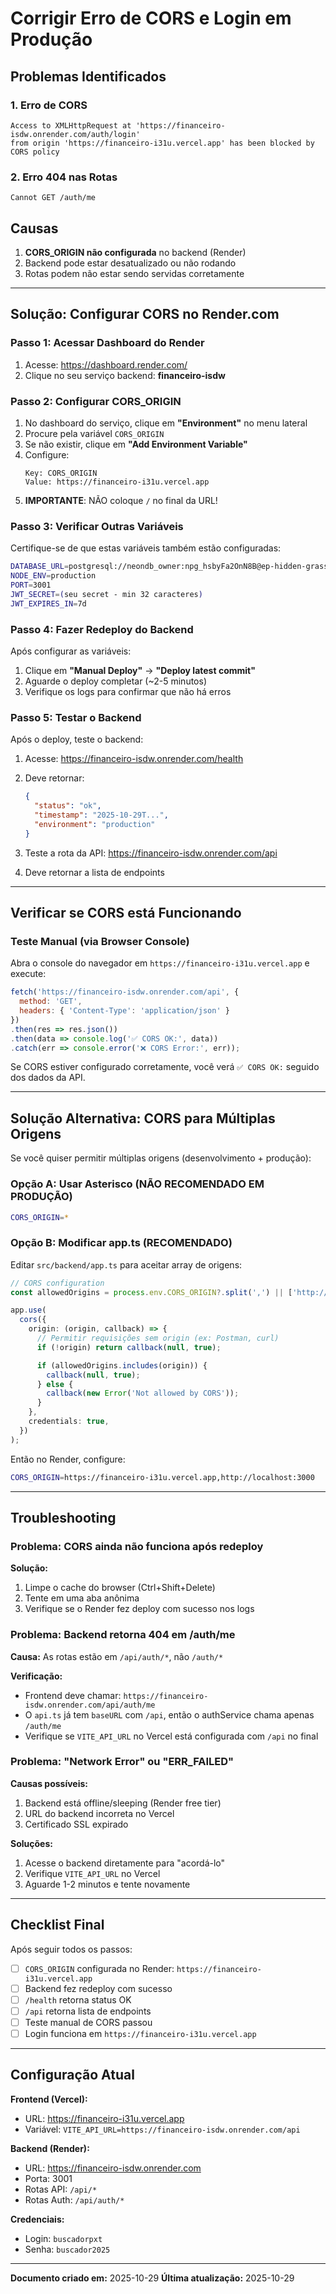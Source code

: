 # Corrigir Erro de CORS e Login em Produção

## Problemas Identificados

### 1. Erro de CORS
```
Access to XMLHttpRequest at 'https://financeiro-isdw.onrender.com/auth/login'
from origin 'https://financeiro-i31u.vercel.app' has been blocked by CORS policy
```

### 2. Erro 404 nas Rotas
```
Cannot GET /auth/me
```

## Causas

1. **CORS_ORIGIN não configurada** no backend (Render)
2. Backend pode estar desatualizado ou não rodando
3. Rotas podem não estar sendo servidas corretamente

---

## Solução: Configurar CORS no Render.com

### Passo 1: Acessar Dashboard do Render

1. Acesse: https://dashboard.render.com/
2. Clique no seu serviço backend: **financeiro-isdw**

### Passo 2: Configurar CORS_ORIGIN

1. No dashboard do serviço, clique em **"Environment"** no menu lateral
2. Procure pela variável `CORS_ORIGIN`
3. Se não existir, clique em **"Add Environment Variable"**
4. Configure:
   ```
   Key: CORS_ORIGIN
   Value: https://financeiro-i31u.vercel.app
   ```
5. **IMPORTANTE**: NÃO coloque `/` no final da URL!

### Passo 3: Verificar Outras Variáveis

Certifique-se de que estas variáveis também estão configuradas:

```bash
DATABASE_URL=postgresql://neondb_owner:npg_hsbyFa2OnN8B@ep-hidden-grass-acrx4hwf-pooler.sa-east-1.aws.neon.tech/neondb?sslmode=require
NODE_ENV=production
PORT=3001
JWT_SECRET=(seu secret - min 32 caracteres)
JWT_EXPIRES_IN=7d
```

### Passo 4: Fazer Redeploy do Backend

Após configurar as variáveis:

1. Clique em **"Manual Deploy"** → **"Deploy latest commit"**
2. Aguarde o deploy completar (~2-5 minutos)
3. Verifique os logs para confirmar que não há erros

### Passo 5: Testar o Backend

Após o deploy, teste o backend:

1. Acesse: https://financeiro-isdw.onrender.com/health
2. Deve retornar:
   ```json
   {
     "status": "ok",
     "timestamp": "2025-10-29T...",
     "environment": "production"
   }
   ```

3. Teste a rota da API: https://financeiro-isdw.onrender.com/api
4. Deve retornar a lista de endpoints

---

## Verificar se CORS está Funcionando

### Teste Manual (via Browser Console)

Abra o console do navegador em `https://financeiro-i31u.vercel.app` e execute:

```javascript
fetch('https://financeiro-isdw.onrender.com/api', {
  method: 'GET',
  headers: { 'Content-Type': 'application/json' }
})
.then(res => res.json())
.then(data => console.log('✅ CORS OK:', data))
.catch(err => console.error('❌ CORS Error:', err));
```

Se CORS estiver configurado corretamente, você verá `✅ CORS OK:` seguido dos dados da API.

---

## Solução Alternativa: CORS para Múltiplas Origens

Se você quiser permitir múltiplas origens (desenvolvimento + produção):

### Opção A: Usar Asterisco (NÃO RECOMENDADO EM PRODUÇÃO)
```bash
CORS_ORIGIN=*
```

### Opção B: Modificar app.ts (RECOMENDADO)

Editar `src/backend/app.ts` para aceitar array de origens:

```typescript
// CORS configuration
const allowedOrigins = process.env.CORS_ORIGIN?.split(',') || ['http://localhost:3000'];

app.use(
  cors({
    origin: (origin, callback) => {
      // Permitir requisições sem origin (ex: Postman, curl)
      if (!origin) return callback(null, true);

      if (allowedOrigins.includes(origin)) {
        callback(null, true);
      } else {
        callback(new Error('Not allowed by CORS'));
      }
    },
    credentials: true,
  })
);
```

Então no Render, configure:
```bash
CORS_ORIGIN=https://financeiro-i31u.vercel.app,http://localhost:3000
```

---

## Troubleshooting

### Problema: CORS ainda não funciona após redeploy

**Solução:**
1. Limpe o cache do browser (Ctrl+Shift+Delete)
2. Tente em uma aba anônima
3. Verifique se o Render fez deploy com sucesso nos logs

### Problema: Backend retorna 404 em /auth/me

**Causa:** As rotas estão em `/api/auth/*`, não `/auth/*`

**Verificação:**
- Frontend deve chamar: `https://financeiro-isdw.onrender.com/api/auth/me`
- O `api.ts` já tem `baseURL` com `/api`, então o authService chama apenas `/auth/me`
- Verifique se `VITE_API_URL` no Vercel está configurada com `/api` no final

### Problema: "Network Error" ou "ERR_FAILED"

**Causas possíveis:**
1. Backend está offline/sleeping (Render free tier)
2. URL do backend incorreta no Vercel
3. Certificado SSL expirado

**Soluções:**
1. Acesse o backend diretamente para "acordá-lo"
2. Verifique `VITE_API_URL` no Vercel
3. Aguarde 1-2 minutos e tente novamente

---

## Checklist Final

Após seguir todos os passos:

- [ ] `CORS_ORIGIN` configurada no Render: `https://financeiro-i31u.vercel.app`
- [ ] Backend fez redeploy com sucesso
- [ ] `/health` retorna status OK
- [ ] `/api` retorna lista de endpoints
- [ ] Teste manual de CORS passou
- [ ] Login funciona em `https://financeiro-i31u.vercel.app`

---

## Configuração Atual

**Frontend (Vercel):**
- URL: https://financeiro-i31u.vercel.app
- Variável: `VITE_API_URL=https://financeiro-isdw.onrender.com/api`

**Backend (Render):**
- URL: https://financeiro-isdw.onrender.com
- Porta: 3001
- Rotas API: `/api/*`
- Rotas Auth: `/api/auth/*`

**Credenciais:**
- Login: `buscadorpxt`
- Senha: `buscador2025`

---

**Documento criado em:** 2025-10-29
**Última atualização:** 2025-10-29
